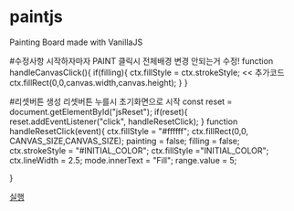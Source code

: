 # paintjs
Painting Board made with VanillaJS

#수정사항
시작하자마자 PAINT 클릭시 전체배경 변경 안되는거 수정!
function handleCanvasClick(){
    if(filling){
        ctx.fillStyle = ctx.strokeStyle; << 추가코드
        ctx.fillRect(0,0,canvas.width,canvas.height);
    }
}

#리셋버튼 생성
리셋버튼 누를시 초기화면으로 시작
const reset = document.getElementById("jsReset");
if(reset){
    reset.addEventListener("click", handleResetClick);
}
function handleResetClick(event){
    ctx.fillStyle = "#ffffff";
    ctx.fillRect(0,0, CANVAS_SIZE,CANVAS_SIZE);
    painting = false;
    filling = false;
    ctx.strokeStyle = "#INITIAL_COLOR";
    ctx.fillStyle ="INITIAL_COLOR";
    ctx.lineWidth = 2.5;
    mode.innerText = "Fill";
    range.value = 5;

}

<a href="https://dlawlsdud0419.github.io/paintjs/">실행</a>
